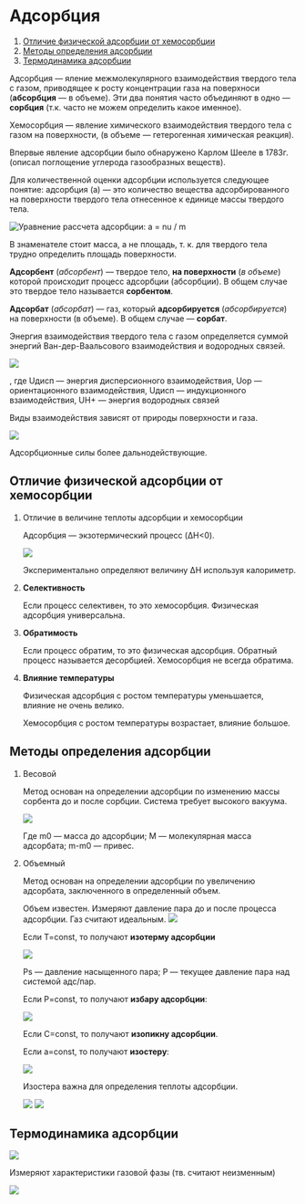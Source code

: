 # Адсорбция

1. [Отличие физической адсорбции от хемосорбции](#olichie)
2. [Методы определения адсорбции](#metodi)
3. [Термодинамика адсорбции](#termodinamika)

Адсорбция — яление межмолекулярного взаимодействия твердого тела с газом, приводящее к росту концентрации газа на поверхноси (**абсорбция** — в объеме). Эти два понятия часто объединяют в одно — **сорбция** (т.к. часто не можем определить какое именное).

Хемосорбция — явление химического взаимодействия твердого тела с газом на поверхности, (в объеме — гетерогенная химическая реакция).

Впервые явление адсорбции было обнаружено Карлом Шееле в 1783г. (описал поглощение углерода газообразных веществ).

Для количественной оценки адсорбции используется следующее понятие: адсорбция (а) — это количество вещества адсорбированного на поверхности твердого тела отнесенное к единице массы твердого тела.

![Уравнение рассчета адсорбции: a = nu / m](../images/kolh/adsorbciya/Razdel_clip_image001_0003.png)

В знаменателе стоит масса, а не площадь, т. к. для твердого тела трудно определить площадь поверхности.

**Адсорбент** (*абсорбент*) — твердое тело, **на поверхности** (*в объеме*) которой происходит процесс адсорбции (абсорбции). В общем случае это твердое тело называется **сорбентом**.

**Адсорбат** (*абсорбат*) — газ, который **адсорбируется** (*абсорбируется*) на поверхности (в объеме). В общем случае — **сорбат**.

Энергия взаимодействия твердого тела с газом определяется суммой энергий Ван-дер-Ваальсового взаимодействия и водородных связей.

![](../images/kolh/adsorbciya/Razdel_clip_image001_0004.png)

, где Uдисп — энергия дисперсионного взаимодействия, Uор — ориентационного взаимодействия, Uдисп — индукционного взаимодействия, UH+ — энергия водородных связей

Виды взаимодействия зависят от природы поверхности и газа.

![](../images/kolh/adsorbciya/Razdel_clip_image001_0005.png)

Адсорбционные силы более дальнодействующие.

## Отличие физической адсорбции от хемосорбции

1. Отличие в величине теплоты адсорбции и хемосорбции

    Адсорбция — экзотермический процесс (ΔH<0).

    ![](../images/kolh/adsorbciya/Razdel_clip_image001_0006.png)

    Экспериментально определяют величину ΔH используя калориметр.

2. **Селективность**

    Если процесс селективен, то это хемосорбция. Физическая адсорбция универсальна.

3. **Обратимость**

    Если процесс обратим, то это физическая адсорбция. Обратный процесс называется десорбцией. Хемосорбция не всегда обратима.

4. **Влияние температуры**

    Физическая адсорбция с ростом температуры уменьшается, влияние не очень велико.

    Хемосорбция с ростом температуры возрастает, влияние большое.


## Методы определения адсорбции

1. Весовой

    Метод основан на определении адсорбции по изменению массы сорбента до и после сорбции. Система требует высокого вакуума.

    ![](../images/kolh/adsorbciya/Razdel_clip_image001_0007.png)

    Где m0 — масса до адсорбции; М — молекулярная масса адсорбата; m-m0 — привес.

2. Объемный

    Метод основан на определении адсорбции по увеличению адсорбата, заключенного в определенный объем.

    Объем известен. Измеряют давление пара до и после процесса адсорбции. Газ считают идеальным. ![](../images/kolh/adsorbciya/Razdel_clip_image001_0008.png)

    Если T=const, то получают **изотерму адсорбции**

    ![](../images/kolh/adsorbciya/Razdel_clip_image001_0012.png)

    Ps — давление насыщенного пара; P — текущее давление пара над системой адс/пар.

    Если P=const, то получают **избару адсорбции**:

    ![](../images/kolh/adsorbciya/Razdel_clip_image001_0014.png)

    Если С=const, то получают **изопикну адсорбции**.

    Если a=const, то получают **изостеру**:

    ![](../images/kolh/adsorbciya/Razdel_clip_image001_0015.png)

    Изостера важна для определения теплоты адсорбции.

    ![](../images/kolh/adsorbciya/Razdel_clip_image001_0017.png) ![](../images/kolh/adsorbciya/Razdel_clip_image001_0018.png)


## Термодинамика адсорбции

![](../images/kolh/adsorbciya/Razdel_clip_image001_0019.png)

Измеряют характеристики газовой фазы (тв. считают неизменным)

![](../images/kolh/adsorbciya/Razdel_clip_image001_0020.png)

